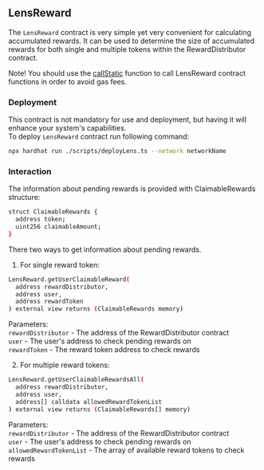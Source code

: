 ## LensReward
The `LensReward` contract is very simple yet very convenient for calculating accumulated rewards. It can be used to determine the size of accumulated rewards for both single and multiple tokens within the RewardDistributor contract.  

Note! You should use the [callStatic](https://docs.ethers.org/v5/api/contract/contract/#contract-callStatic) function to call LensReward contract functions in order to avoid gas fees.


### Deployment  
This contract is not mandatory for use and deployment, but having it will enhance your system's capabilities.  
To deploy `LensReward` contract run following command:  
```sh
npx hardhat run ./scripts/deployLens.ts --network networkName
```

### Interaction  
The information about pending rewards is provided with ClaimableRewards structure:  
```sh
struct ClaimableRewards {
  address token;
  uint256 claimableAmount;
}
```

There two ways to get information about pending rewards. 

1) For single reward token:  
```sh
LensReward.getUserClaimableReward(
  address rewardDistributor,
  address user,
  address rewardToken
) external view returns (ClaimableRewards memory)
```
Parameters:  
`rewardDistributor` - The address of the RewardDistributor contract  
`user` - The user's address to check pending rewards on  
`rewardToken` - The reward token address to check rewards  


2) For multiple reward tokens:  
```sh
LensReward.getUserClaimableRewardsAll(
  address rewardDistributor,
  address user,
  address[] calldata allowedRewardTokenList
) external view returns (ClaimableRewards[] memory)
```
Parameters:  
`rewardDistributor` - The address of the RewardDistributor contract  
`user` - The user's address to check pending rewards on  
`allowedRewardTokenList` - The array of available reward tokens to check rewards  

